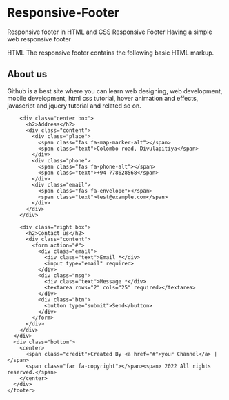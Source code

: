 # Responsive-Footer
Responsive footer in HTML and CSS
Responsive Footer
Having a simple web responsive footer 

HTML
The responsive footer contains the following basic HTML markup.
    <!--footer sectoin-->
    <footer>
      <div class="main-content">
        <div class="left box">
          <h2>About us</h2>
          <div class="content">
            <p>Github is a best site where you can learn web designing, web development, mobile development, html css tutorial, hover animation and effects, javascript and jquery tutorial and related so on.</p>
            <div class="social">
              <a href="#"><span class="fab fa-facebook-f"></span></a>
              <a href="#"><span class="fab fa-twitter"></span></a>
              <a href="#"><span class="fab fa-instagram"></span></a>
              <a href="#"><span class="fab fa-youtube"></span></a>
            </div>
          </div>
        </div>

        <div class="center box">
          <h2>Address</h2>
          <div class="content">
            <div class="place">
              <span class="fas fa-map-marker-alt"></span>
              <span class="text">Colombo road, Divulapitiya</span>
            </div>
            <div class="phone">
              <span class="fas fa-phone-alt"></span>
              <span class="text">+94 778628568</span>
            </div>
            <div class="email">
              <span class="fas fa-envelope"></span>
              <span class="text">test@example.com</span>
            </div>
          </div>
        </div>

        <div class="right box">
          <h2>Contact us</h2>
          <div class="content">
            <form action="#">
              <div class="email">
                <div class="text">Email *</div>
                <input type="email" required>
              </div>
              <div class="msg">
                <div class="text">Message *</div>
                <textarea rows="2" cols="25" required></textarea>
              </div>
              <div class="btn">
                <button type="submit">Send</button>
              </div>
            </form>
          </div>
        </div>
      </div>
      <div class="bottom">
        <center>
          <span class="credit">Created By <a href="#">your Channel</a> | </span>
          <span class="far fa-copyright"></span><span> 2022 All rights reserved.</span>
        </center>
      </div>
    </footer>
